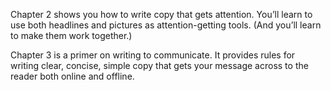 Chapter 2 shows you how to write copy that gets attention. You’ll learn to use both headlines and pictures as attention-getting tools. (And you’ll learn to make them work together.)

Chapter 3 is a primer on writing to communicate. It provides rules for writing clear, concise, simple copy that gets your message across to the reader both online and offline.